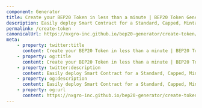 ```yaml
---
component: Generator
title: Create your BEP20 Token in less than a minute | BEP20 Token Generator
description: Easily deploy Smart Contract for a Standard, Capped, Mintable, Burnable BEP20 Token. No login. No setup. No coding required.
permalink: /create-token
canonicalUrl: https://nxgro-inc.github.io/bep20-generator/create-token/
meta:
    - property: twitter:title
      content: Create your BEP20 Token in less than a minute | BEP20 Token Generator
    - property: og:title
      content: Create your BEP20 Token in less than a minute | BEP20 Token Generator
    - property: twitter:description
      content: Easily deploy Smart Contract for a Standard, Capped, Mintable, Burnable BEP20 Token. No login. No setup. No coding required.
    - property: og:description
      content: Easily deploy Smart Contract for a Standard, Capped, Mintable, Burnable BEP20 Token. No login. No setup. No coding required.
    - property: og:url
      content: https://nxgro-inc.github.io/bep20-generator/create-token/
---
```

